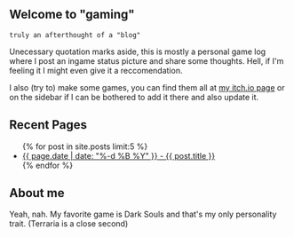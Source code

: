 ## Welcome to "gaming"

`truly an afterthought of a "blog"`

Unecessary quotation marks aside, this is mostly a personal game log where I post an ingame status picture and share some thoughts. Hell, if I'm feeling it I might even give it a reccomendation.

I also (try to) make some games, you can find them all at [my itch.io page](https://kyozm.itch.io/) or on the sidebar if I can be bothered to add it there and also update it.

## Recent Pages

<ul>
  {% for post in site.posts limit:5 %}
    <li>
      <a href="{{site.baseurl}}{{ post.url }}">{{ page.date | date: "%-d %B %Y" }} - {{ post.title }}</a>
    </li>
  {% endfor %}
</ul>

## About me

Yeah, nah. My favorite game is Dark Souls and that's my only personality trait. (Terraria is a close second)
